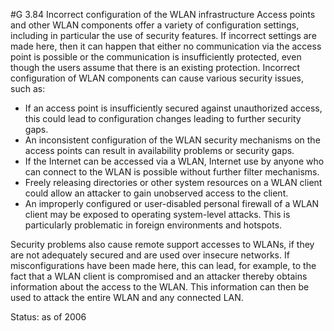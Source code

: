 #G 3.84 Incorrect configuration of the WLAN infrastructure
Access points and other WLAN components offer a variety of configuration settings, including in particular the use of security features. If incorrect settings are made here, then it can happen that either no communication via the access point is possible or the communication is insufficiently protected, even though the users assume that there is an existing protection. Incorrect configuration of WLAN components can cause various security issues, such as:

* If an access point is insufficiently secured against unauthorized access, this could lead to configuration changes leading to further security gaps.
* An inconsistent configuration of the WLAN security mechanisms on the access points can result in availability problems or security gaps.
* If the Internet can be accessed via a WLAN, Internet use by anyone who can connect to the WLAN is possible without further filter mechanisms.
* Freely releasing directories or other system resources on a WLAN client could allow an attacker to gain unobserved access to the client.
* An improperly configured or user-disabled personal firewall of a WLAN client may be exposed to operating system-level attacks. This is particularly problematic in foreign environments and hotspots.


Security problems also cause remote support accesses to WLANs, if they are not adequately secured and are used over insecure networks. If misconfigurations have been made here, this can lead, for example, to the fact that a WLAN client is compromised and an attacker thereby obtains information about the access to the WLAN. This information can then be used to attack the entire WLAN and any connected LAN.

Status: as of 2006



